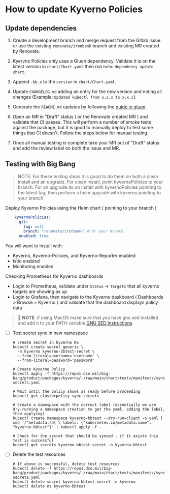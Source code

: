 # How to update Kyverno Policies
## Update dependencies

1. Create a development branch and merge request from the Gitlab issue or use the existing `renovate/ironbank` branch and existing MR created by Renovate.

2. Kyervno Policies only uses a Gluon dependency. Validate it is on the latest version in `chart/Chart.yaml` then run `helm dependency update chart`.

3. Append `-bb.x` to the `version` in `chart/Chart.yaml`.

4. Update `CHANGELOG.md` adding an entry for the new version and noting all changes (Example: `Updated kubectl from x.x.x to x.x.x`).

5. Generate the `README.md` updates by following the [guide in gluon](https://repo1.dso.mil/platform-one/big-bang/apps/library-charts/gluon/-/blob/master/docs/bb-package-readme.md).

6. Open an MR in "Draft" status ( or the Renovate created MR ) and validate that CI passes. This will perform a number of smoke tests against the package, but it is good to manually deploy to test some things that CI doesn't. Follow the steps below for manual testing.

7. Once all manual testing is complete take your MR out of "Draft" status and add the review label on both the Issue and MR. 

## Testing with Big Bang

> NOTE: For these testing steps it is good to do them on both a clean install and an upgrade. For clean install, point kyvernoPolicies to your branch. For an upgrade do an install with kyvernoPolicies pointing to the latest tag, then perform a helm upgrade with kyverno pointing to your branch.

Deploy Kyverno Policies using the Helm chart ( pointing to your branch )

```yaml
    kyvernoPolicies:
      git:
        tag: null
        branch: "renovate/ironbank" # Or your branch
      enabled: true
```

You will want to install with:
- Kyverno, Kyverno-Policies, and Kyverno-Reporter enabled
- Istio enabled
- Monitoring enabled

Checking Prometheus for Kyverno dashboards
- Login to Prometheus, validate under `Status` -> `Targets` that all kyverno targets are showing as up
- Login to Grafana, then navigate to the Kyverno daskboard ( Dashboards > Browse > Kyverno ) and validate that the dashboard displays policy data

> 📌 __NOTE__: if using MacOS make sure that you have gnu sed installed and add it to your PATH variable [GNU SED Instructions](https://gist.github.com/andre3k1/e3a1a7133fded5de5a9ee99c87c6fa0d)
- [ ] Test secret sync in new namespace
    ```Shell
    # create secret in kyverno NS
    kubectl create secret generic \
      -n kyverno kyverno-bbtest-secret \
      --from-literal=username='username' \
      --from-literal=password='password'

    # Create Kyverno Policy
    kubectl apply -f https://repo1.dso.mil/big-bang/product/packages/kyverno/-/raw/main/chart/tests/manifests/sync-secrets.yaml

    # Wait until the policy shows as ready before proceeding
    kubectl get clusterpolicy sync-secrets

    # Create a namespace with the correct label (essentially we are dry-running a namespace creation to get the yaml, adding the label, then applying)
    kubectl create namespace kyverno-bbtest --dry-run=client -o yaml | sed '/^metadata:/a\ \ labels: {"kubernetes.io/metadata.name": "kyverno-bbtest"}' | kubectl apply -f -

    # Check for the secret that should be synced - if it exists this test is successful
    kubectl get secrets kyverno-bbtest-secret -n kyverno-bbtest
    ```
- [ ] Delete the test resources
    ```shell
    # If above is successful, delete test resources
    kubectl delete -f https://repo1.dso.mil/big-bang/product/packages/kyverno/-/raw/main/chart/tests/manifests/sync-secrets.yaml
    kubectl delete secret kyverno-bbtest-secret -n kyverno
    kubectl delete ns kyverno-bbtest
    ```
